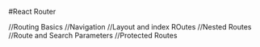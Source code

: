 #React Router

//Routing Basics
//Navigation
//Layout and index ROutes
//Nested Routes
//Route and Search Parameters
//Protected Routes
